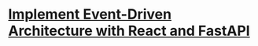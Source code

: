 # [Implement Event-Driven Architecture with React and FastAPI](https://www.freecodecamp.org/news/implement-event-driven-architecture-with-react-and-fastapi/)